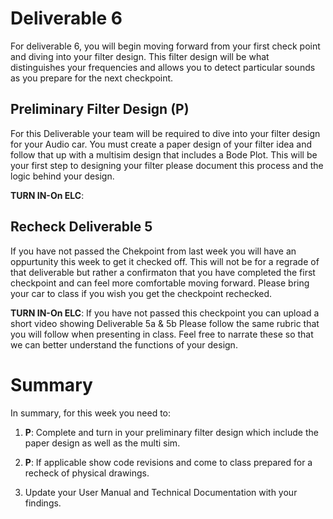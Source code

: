 
# Deliverable 6
For deliverable 6, you will begin moving forward from your first check point and diving into your filter design. This filter design will be what distinguishes your frequencies and allows you to detect particular sounds as you prepare for the next checkpoint.

## Preliminary Filter Design (P)
For this Deliverable your team will be required to dive into your filter design for your Audio car. You must create a paper design of your filter idea and follow that up with a 
multisim design that includes a Bode Plot. This will be your first step to designing your filter please document this process and the logic behind your design.

**TURN IN-On ELC**: 
## Recheck Deliverable 5
If you have not passed the Chekpoint from last week you will have an oppurtunity this week to get it checked off. This will not be for a regrade of that deliverable but rather a confirmaton that you have completed the first checkpoint and can feel more comfortable moving forward. Please bring your car to class if you wish you get the checkpoint rechecked.

**TURN IN-On ELC**: If you have not passed this checkpoint you can upload a short video showing Deliverable 5a & 5b Please follow the same rubric that you will follow when presenting in class. Feel free to narrate these so that we can better understand the functions of your design.


# Summary

In summary, for this week you need to:

1. **P**: Complete and turn in your preliminary filter design which include the paper design as well as the multi sim. 

2. **P**: If applicable show code revisions and come to class prepared for a recheck of physical drawings.

3. Update your User Manual and Technical Documentation with your findings.
